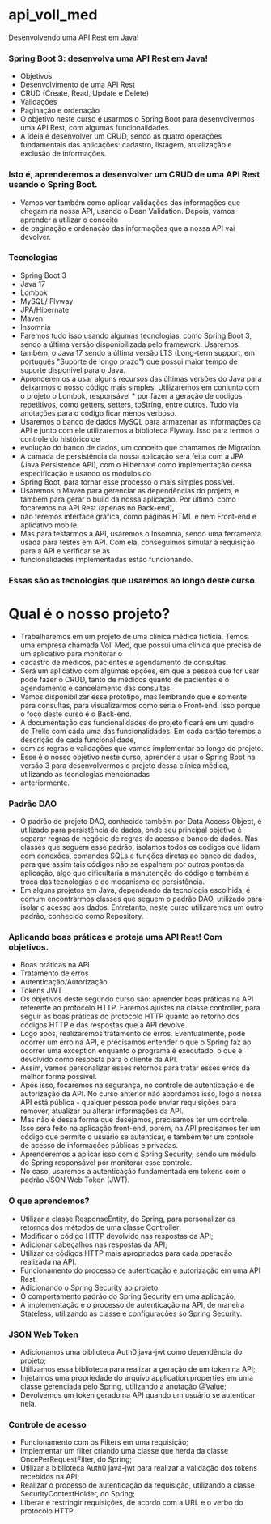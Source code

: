 # api_voll_med
Desenvolvendo uma API Rest em Java!

### Spring Boot 3: desenvolva uma API Rest em Java!
* Objetivos
* Desenvolvimento de uma API Rest
* CRUD (Create, Read, Update e Delete)
* Validações
* Paginação e ordenação
* O objetivo neste curso é usarmos o Spring Boot para desenvolvermos uma API Rest, com algumas funcionalidades. 
* A ideia é desenvolver um CRUD, sendo as quatro operações fundamentais das aplicações: cadastro, listagem, atualização e exclusão de informações.

### Isto é, aprenderemos a desenvolver um CRUD de uma API Rest usando o Spring Boot.
* Vamos ver também como aplicar validações das informações que chegam na nossa API, usando o Bean Validation. Depois, vamos aprender a utilizar o conceito 
* de paginação e ordenação das informações que a nossa API vai devolver.
### Tecnologias
*	Spring Boot 3
*	Java 17
*	Lombok
*	MySQL/ Flyway
*	JPA/Hibernate
*	Maven
*	Insomnia
* Faremos tudo isso usando algumas tecnologias, como Spring Boot 3, sendo a última versão disponibilizada pelo framework. Usaremos, 
* também, o Java 17 sendo a última versão LTS (Long-term support, em português "Suporte de longo prazo") que possui maior tempo de suporte disponível para o Java. 
* Aprenderemos a usar alguns recursos das últimas versões do Java para deixarmos o nosso código mais simples. Utilizaremos em conjunto com o projeto o Lombok, responsável  * por fazer a geração de códigos repetitivos, como getters, setters, toString, entre outros. Tudo via anotações para o código ficar menos verboso.
* Usaremos o banco de dados MySQL para armazenar as informações da API e junto com ele utilizaremos a biblioteca Flyway. Isso para termos o controle do histórico de 
* evolução do banco de dados, um conceito que chamamos de Migration. 
* A camada de persistência da nossa aplicação será feita com a JPA (Java Persistence API), com o Hibernate como implementação dessa especificação e usando os módulos do
* Spring Boot, para tornar esse processo o mais simples possível.
* Usaremos o Maven para gerenciar as dependências do projeto, e também para gerar o build da nossa aplicação. Por último, como focaremos na API Rest (apenas no Back-end), 
* não teremos interface gráfica, como páginas HTML e nem Front-end e aplicativo mobile. 
* Mas para testarmos a API, usaremos o Insomnia, sendo uma ferramenta usada para testes em API. Com ela, conseguimos simular a requisição para a API e verificar se as
* funcionalidades implementadas estão funcionando.

### Essas são as tecnologias que usaremos ao longo deste curso.
# Qual é o nosso projeto?
 
* Trabalharemos em um projeto de uma clínica médica fictícia. Temos uma empresa chamada Voll Med, que possui uma clínica que precisa de um aplicativo para monitorar o
* cadastro de médicos, pacientes e agendamento de consultas.
* Será um aplicativo com algumas opções, em que a pessoa que for usar pode fazer o CRUD, tanto de médicos quanto de pacientes e o agendamento e cancelamento das consultas.
* Vamos disponibilizar esse protótipo, mas lembrando que é somente para consultas, para visualizarmos como seria o Front-end. Isso porque o foco deste curso é o Back-end.
* A documentação das funcionalidades do projeto ficará em um quadro do Trello com cada uma das funcionalidades. Em cada cartão teremos a descrição de cada funcionalidade,
* com as regras e validações que vamos implementar ao longo do projeto.
* Esse é o nosso objetivo neste curso, aprender a usar o Spring Boot na versão 3 para desenvolvermos o projeto dessa clínica médica, utilizando as tecnologias mencionadas 
* anteriormente.

### Padrão DAO
* O padrão de projeto DAO, conhecido também por Data Access Object, é utilizado para persistência de dados, onde seu principal objetivo é separar regras de negócio de regras de acesso a banco de dados. Nas classes que seguem esse padrão, isolamos todos os códigos que lidam com conexões, comandos SQLs e funções diretas ao banco de dados, para que assim tais códigos não se espalhem por outros pontos da aplicação, algo que dificultaria a manutenção do código e também a troca das tecnologias e do mecanismo de persistência.
* Em alguns projetos em Java, dependendo da tecnologia escolhida, é comum encontrarmos classes que seguem o padrão DAO, utilizado para isolar o acesso aos dados. Entretanto, neste curso utilizaremos um outro padrão, conhecido como Repository.

### Aplicando boas práticas e proteja uma API Rest! Com objetivos.
* Boas práticas na API
* Tratamento de erros
* Autenticação/Autorização
* Tokens JWT
* Os objetivos deste segundo curso são: aprender boas práticas na API referente ao protocolo HTTP. Faremos ajustes na classe controller, para seguir as boas práticas do protocolo HTTP quanto ao retorno dos códigos HTTP e das respostas que a API devolve. 
* Logo após, realizaremos tratamento de erros. Eventualmente, pode ocorrer um erro na API, e precisamos entender o que o Spring faz ao ocorrer uma exception enquanto o programa é executado, o que é devolvido como resposta para o cliente da API.
* Assim, vamos personalizar esses retornos para tratar esses erros da melhor forma possível.
* Após isso, focaremos na segurança, no controle de autenticação e de autorização da API. No curso anterior não abordamos isso, logo a nossa API está pública - qualquer pessoa pode enviar requisições para remover, atualizar ou alterar informações da API. 
* Mas não é dessa forma que desejamos, precisamos ter um controle. Isso será feito na aplicação front-end, porém, na API precisamos ter um código que permite o usuário se autenticar, e também ter um controle de acesso de informações públicas e privadas.
* Aprenderemos a aplicar isso com o Spring Security, sendo um módulo do Spring responsável por monitorar esse controle.
* No caso, usaremos a autenticação fundamentada em tokens com o padrão JSON Web Token (JWT).

### O que aprendemos? 
* Utilizar a classe ResponseEntity, do Spring, para personalizar os retornos dos métodos de uma classe Controller;
* Modificar o código HTTP devolvido nas respostas da API;
* Adicionar cabeçalhos nas respostas da API;
* Utilizar os códigos HTTP mais apropriados para cada operação realizada na API.
* Funcionamento do processo de autenticação e autorização em uma API Rest.
* Adicionando o Spring Security ao projeto.
* O comportamento padrão do Spring Security em uma aplicação;
* A implementação e o processo de autenticação na API, de maneira Stateless, utilizando as classe e configurações so Spring Security.

### JSON Web Token
* Adicionamos uma biblioteca Auth0 java-jwt como dependência do projeto;
* Utilizamos essa biblioteca para realizar a geração de um token na API;
* Injetamos uma propriedade do arquivo application.properties em uma classe gerenciada pelo Spring, utilizando a anotação @Value;
* Devolvemos um token gerado na API quando um usuário se autenticar nela.

### Controle de acesso
* Funcionamento com os Filters em uma requisição;
* Implementar um filter criando uma classe que herda da classe OncePerRequestFilter, do Spring;
* Utilizar a biblioteca Auth0 java-jwt para realizar a validação dos tokens recebidos na API;
* Realizar o processo de autenticação da requisição, utilizando a classe SecurityContextHolder, do Spring;
* Liberar e restringir requisições, de acordo com a URL e o verbo do protocolo HTTP.



